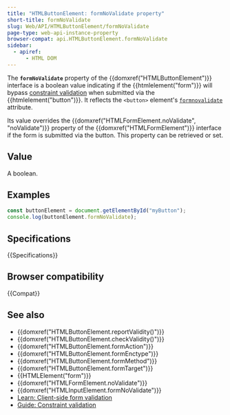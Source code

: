 ```yaml
---
title: "HTMLButtonElement: formNoValidate property"
short-title: formNoValidate
slug: Web/API/HTMLButtonElement/formNoValidate
page-type: web-api-instance-property
browser-compat: api.HTMLButtonElement.formNoValidate
sidebar:
  - apiref:
      - HTML DOM
---
```


The **`formNoValidate`** property of the {{domxref("HTMLButtonElement")}} interface is a boolean value indicating if the {{htmlelement("form")}} will bypass [constraint validation](/en-US/docs/Web/HTML/Guides/Constraint_validation) when submitted via the {{htmlelement("button")}}. It reflects the `<button>` element's [`formnovalidate`](/en-US/docs/Web/HTML/Reference/Elements/button#formnovalidate) attribute.

Its value overrides the {{domxref("HTMLFormElement.noValidate", "noValidate")}} property of the {{domxref("HTMLFormElement")}} interface if the form is submitted via the button. This property can be retrieved or set.

## Value

A boolean.

## Examples

```js
const buttonElement = document.getElementById("myButton");
console.log(buttonElement.formNoValidate);
```

## Specifications

{{Specifications}}

## Browser compatibility

{{Compat}}

## See also

- {{domxref("HTMLButtonElement.reportValidity()")}}
- {{domxref("HTMLButtonElement.checkValidity()")}}
- {{domxref("HTMLButtonElement.formAction")}}
- {{domxref("HTMLButtonElement.formEnctype")}}
- {{domxref("HTMLButtonElement.formMethod")}}
- {{domxref("HTMLButtonElement.formTarget")}}
- {{HTMLElement("form")}}
- {{domxref("HTMLFormElement.noValidate")}}
- {{domxref("HTMLInputElement.formNoValidate")}}
- [Learn: Client-side form validation](/en-US/docs/Learn_web_development/Extensions/Forms/Form_validation)
- [Guide: Constraint validation](/en-US/docs/Web/HTML/Guides/Constraint_validation)
